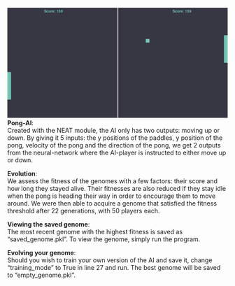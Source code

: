 
 ![image](result.png)
 **Pong-AI**:\
  Created with the NEAT module, the AI only has two outputs: moving up or down.
By giving it 5 inputs: the y positions of the paddles, y position of the pong, velocity of the pong and the direction of the pong, we get 2 outputs from the neural-network where the AI-player is instructed to either move up or down. 

**Evolution**:\
  We assess the fitness of the genomes with a few factors: their score and how long they stayed alive. Their fitnesses are also reduced if they stay idle when the pong is heading their way in order to encourage them to move around. We were then able to acquire a genome that satisfied the fitness threshold after 22 generations, with 50 players each.

**Viewing the saved genome**:\
  The most recent genome with the highest fitness is saved as “saved_genome.pkl”. To view the genome, simply run the program.

**Evolving your genome**:\
  Should you wish to train your own version of the AI and save it, change “training_mode” to True in line 27 and run. The best genome will be saved to “empty_genome.pkl”.
